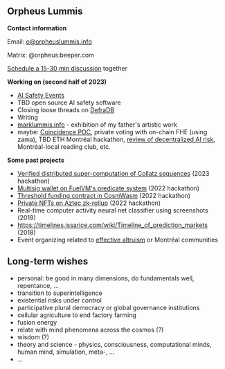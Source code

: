 ## Orpheus Lummis 

**Contact information**

Email: [o@orpheuslummis.info](mailto:o@orpheuslummis.info)

Matrix: @orpheus:beeper.com

[Schedule a 15-30 min discussion](https://calendly.com/orpheuslummis/discussion30min) together

**Working on (second half of 2023)**

- [AI Safety Events](https://aisafetyevents.org/)
- TBD open source AI safety software
- Closing loose threads on [DefraDB](https://github.com/sourcenetwork/defradb/)
- Writing
- [marklummis.info](https://marklummis.info) - exhibition of my father's artistic work
- maybe: [Coincidence POC](https://github.com/orpheuslummis/coincidence), private voting with on-chain FHE (using zama), TBD ETH Montréal hackathon, [review of decentralized AI risk](https://github.com/orpheuslummis/decentralized-ai-risk-review), Montréal-local reading club, etc.


**Some past projects**
- [Verified distributed super-computation of Collatz sequences](https://github.com/orpheuslummis/Collaptz) (2023 hackathon)
- [Multisig wallet on FuelVM's predicate system](https://fuel-labs.ghost.io/ethlisbon22-recap/) (2022 hackathon)
- [Threshold funding contract in CosmWasm](https://github.com/orpheuslummis/threshold-funding) (2022 hackathon)
- [Private NFTs on Aztec zk-rollup](https://ethglobal.com/showcase/dizkreet-4rvz2) (2022 hackathon)
- Real-time computer activity neural net classifier using screenshots (2019)
- https://timelines.issarice.com/wiki/Timeline_of_prediction_markets (2018)
- Event organizing related to [effective altruism](https://altruismeefficacequebec.org/) or Montréal communities 


## Long-term wishes
- personal: be good in many dimensions, do fundamentals well, repentance, ...
- transition to superintelligence
- existential risks under control
- participative plural democracy or global governance institutions
- cellular agriculture to end factory farming
- fusion energy
- relate with mind phenomena across the cosmos (?)
- wisdom (?)
- theory and science - physics, consciousness, computational minds, human mind, simulation, meta-, ...
- ...
